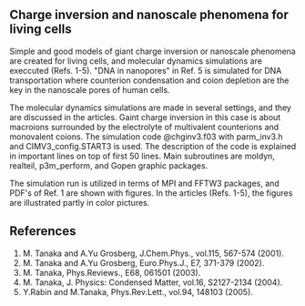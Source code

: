 ## Charge inversion and nanoscale phenomena for living cells ##

Simple and good models of giant charge inversion or nanoscale phenomena are created 
for living cells, and molecular dynamics simulations are execcuted (Refs. 1-5).
"DNA in nanopores" in Ref. 5 is simulated for DNA transportation where counterion condensation 
and coion depletion are the key in the nanoscale pores of human cells.

The molecular dynamics simulations are made in several settings, and they are
discussed in the articles. Gaint charge inversion in this case is about macroions 
surrounded by the electrolyte of multivalent counterions and monovalent coions.
The simulation code @chginv3.f03 with parm_inv3.h and CIMV3_config.START3 is used.
The description of the code is explained in important lines on top of first 50 lines.
Main subroutines are moldyn, realteil, p3m_perform, and Gopen graphic packages.

The simulation run is utilized in terms of MPI and FFTW3 packages, and PDF's 
of Ref. 1 are shown with figures. In the articles (Refs. 1-5), the figures 
are illustrated partly in color pictures.  


## References ##

1. M. Tanaka and A.Yu Grosberg, J.Chem.Phys., vol.115, 567-574 (2001).
2. M. Tanaka and A.Yu Grosberg, Euro.Phys.J., E7, 371-379 (2002).
3. M. Tanaka, Phys.Reviews., E68, 061501 (2003).
4. M. Tanaka, J. Physics: Condensed Matter, vol.16, S2127-2134 (2004).
5. Y.Rabin and M.Tanaka, Phys.Rev.Lett., vol.94, 148103 (2005).


